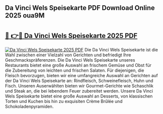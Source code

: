 ## Da Vinci Wels Speisekarte PDF Download Online 2025 oua9M

# <h2><a href="http://gc8qc46.nevu.top/?p=Da+Vinci+Wels+Speisekarte">🔗 👉🔴 Da Vinci Wels Speisekarte 2025 PDF</a></h2>

[![Da Vinci Wels Speisekarte 2025 PDF](https://i.imgur.com/dBaPXMq.png)](http://gc8qc46.nevu.top/?p=Da+Vinci+Wels+Speisekarte)
Die Da Vinci Wels Speisekarte ist die Wahl zwischen einer Vielzahl von Gerichten und befriedigt Ihre Geschmackspräferenzen. Die Da Vinci Wels Speisekarte unseres Restaurants bietet eine große Auswahl an frischem Gemüse und Obst für die Zubereitung von leichten und frischen Salaten. Für diejenigen, die Fleisch bevorzugen, bieten wir eine umfangreiche Auswahl an Gerichten auf der Da Vinci Wels Speisekarte an: Rindfleisch, Schweinefleisch, Huhn und Fisch. Unseren Auserwählten bieten wir Gourmet-Gerichte wie Schaschlik und Steak an, die bei lebendem Feuer zubereitet werden. Unsere Da Vinci Wels Speisekarte bietet eine große Auswahl an Desserts, von klassischen Torten und Kuchen bis hin zu exquisiten Crème Brûlée und Schokoladenpyramiden.
